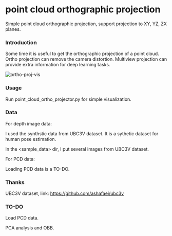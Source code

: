 # point cloud orthographic projection

Simple point cloud orthographic projection, support projection to XY, YZ, ZX planes.

### Introduction

Some time it is useful to get the orthographic projection of a point cloud. Ortho projection can remove the camera distortion. Multiview projection can provide extra information for deep learning tasks.

![ortho-proj-vis](https://imgur.com/A7dA6dQ)

### Usage

Run point_cloud_ortho_projector.py for simple visualization.

### Data

For depth image data:

I used the synthstic data from UBC3V dataset. It is a sythetic dataset for human pose estimation.

In the <sample_data> dir, I put several images from UBC3V dataset.

For PCD data:

Loading PCD data is a TO-DO.

### Thanks

UBC3V dataset, link: https://github.com/ashafaei/ubc3v

### TO-DO

Load PCD data.

PCA analysis and OBB.
